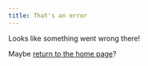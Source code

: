 ```yaml
---
title: That's an error
---
```


Looks like something went wrong there!

Maybe [return to the home page](/)?
